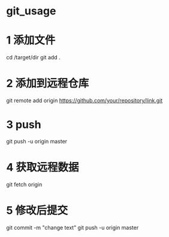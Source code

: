 # git_usage

# 1 添加文件
cd /target/dir
git add .

# 2 添加到远程仓库
git remote add origin https://github.com/your/repository/link.git

# 3 push
git push -u origin master

# 4 获取远程数据
git fetch origin

# 5 修改后提交
git commit -m "change text"
git push -u origin master

